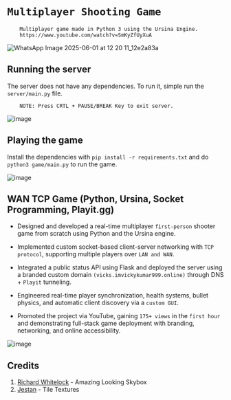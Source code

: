# `Multiplayer Shooting Game`

        Multiplayer game made in Python 3 using the Ursina Engine.
        https://www.youtube.com/watch?v=SmKyZfUyXuA

![WhatsApp Image 2025-06-01 at 12 20 11_12e2a83a](https://github.com/user-attachments/assets/92f62308-d848-468c-a56c-e10e9e079fe1)

## Running the server
The server does not have any dependencies. To run it, simple run the `server/main.py` file.

        NOTE: Press CRTL + PAUSE/BREAK Key to exit server.

![image](https://github.com/user-attachments/assets/a09c1895-5d4a-49d8-b327-ec985fa8ad5d)

## Playing the game
Install the dependencies with `pip install -r requirements.txt` and do `python3 game/main.py` to run the game.

![image](https://github.com/imvickykumar999/Multiplayer-Ursina-Game/assets/50515418/817db5d8-b8e3-4b68-b471-64fd4158b3bb)

## WAN TCP Game (Python, Ursina, Socket Programming, Playit.gg)

- Designed and developed a real-time multiplayer `first-person` shooter game from scratch using Python and the Ursina engine. 

- Implemented custom socket-based client-server networking with `TCP protocol`, supporting multiple players over `LAN and WAN`. 

- Integrated a public status API using Flask and deployed the server using a branded custom domain `(vicks.imvickykumar999.online)` through DNS + `Playit` tunneling. 

- Engineered real-time player synchronization, health systems, bullet physics, and automatic client discovery via a `custom GUI`. 

- Promoted the project via YouTube, gaining `175+ views` in the `first hour` and demonstrating full-stack game deployment with branding, networking, and online accessibility.

![image](https://github.com/user-attachments/assets/0907d023-9add-4ce2-920a-d58ad93cc789)

## Credits
1. [Richard Whitelock](https://distantlantern.itch.io) - Amazing Looking Skybox
2. [Jestan](https://jestan.itch.io) - Tile Textures
